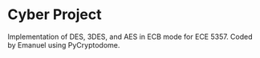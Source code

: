 # Cyber Project
Implementation of DES, 3DES, and AES in ECB mode for ECE 5357.
Coded by Emanuel using PyCryptodome.
